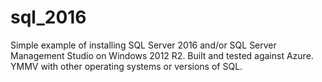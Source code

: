# sql_2016

Simple example of installing SQL Server 2016 and/or SQL Server Management Studio on Windows 2012 R2.  Built and tested against Azure.  YMMV with other operating systems or versions of SQL.
